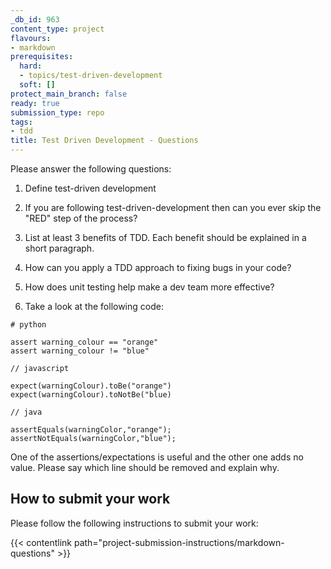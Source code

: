 ```yaml
---
_db_id: 963
content_type: project
flavours:
- markdown
prerequisites:
  hard:
  - topics/test-driven-development
  soft: []
protect_main_branch: false
ready: true
submission_type: repo
tags:
- tdd
title: Test Driven Development - Questions
---
```


Please answer the following questions:

1. Define test-driven development

2. If you are following test-driven-development then can you ever skip the "RED" step of the process? 

3. List at least 3 benefits of TDD. Each benefit should be explained in a short paragraph.

4. How can you apply a TDD approach to fixing bugs in your code?

5. How does unit testing help make a dev team more effective?

6. Take a look at the following code:

```
# python

assert warning_colour == "orange"
assert warning_colour != "blue"

// javascript

expect(warningColour).toBe("orange")
expect(warningColour).toNotBe("blue)

// java

assertEquals(warningColor,"orange");
assertNotEquals(warningColor,"blue");
```

One of the assertions/expectations is useful and the other one adds no value. Please say which line should be removed and explain why.

## How to submit your work

Please follow the following instructions to submit your work:

{{< contentlink path="project-submission-instructions/markdown-questions" >}}